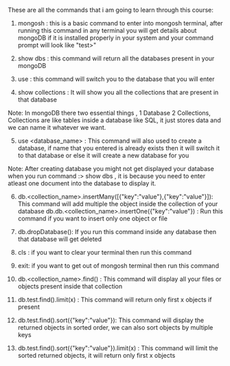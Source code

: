 These are all the commands that i am going to learn through this course:

1. mongosh : this is a basic command to enter into mongosh terminal, after running this command in any terminal you will get details about mongoDB if it is installed properly in your system and your command prompt will look like "test>"

2. show dbs : this command will return all the databases present in your mongoDB

3. use <database name> : this command will switch you to the database that you will enter

4. show collections : It will show you all the collections that are present in that database

Note: In mongoDB there two essential things , 1 Database 2 Collections, Collections are like tables inside a database like SQL, it just stores data and we can name it whatever we want.

5. use <database_name> : This command will also used to create a database, if name that you entered is already exists then it will switch it to that database or else it will create a new database for you

Note: After creating database you might not get displayed your database when you run command :> show dbs , it is because you need to enter atleast one document into the database to display it.

6. db.<collection_name>.insertMany([{"key":"value"},{"key":"value"}]): This command will add multiple the object
   inside the collection of your database
   db.db.<collection_name>.insertOne({"key":"value"}) : Run this command if you want to insert only one object or file

7. db.dropDatabase(): If you run this command inside any database then that database will get deleted

8. cls : if you want to clear your terminal then run this command

9. exit: if you want to get out of mongosh terminal then run this command

10. db.<collection_name>.find() : This command will display all your files or objects present inside that collection

11. db.test.find().limit(x) : This command will return only first x objects if present

12. db.test.find().sort({"key":"value"}): This command will display the returned objects in sorted order, we can also sort objects by multiple keys

13. db.test.find().sort({"key":"value"}).limit(x) : This command will limit the sorted returned objects, it will return only first x objects
